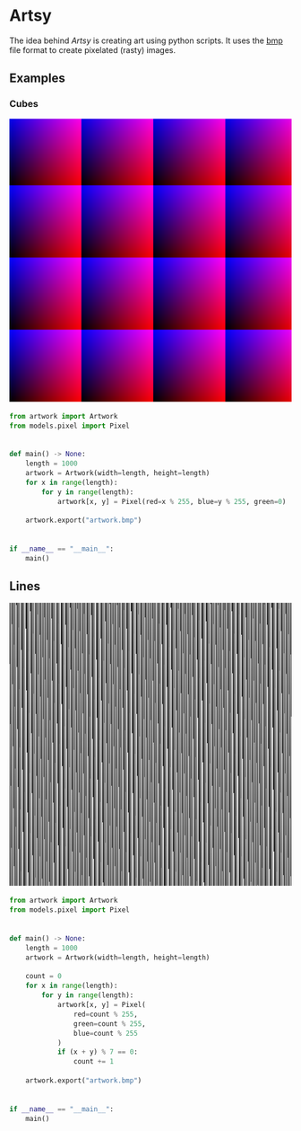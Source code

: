 # Artsy

The idea behind *Artsy* is creating art using python scripts. It uses the [bmp](https://en.wikipedia.org/wiki/BMP_file_format) file format to create pixelated (rasty) images.


## Examples

### Cubes

![cubes](./artworks/cubes.bmp)

```Python
from artwork import Artwork
from models.pixel import Pixel


def main() -> None:
    length = 1000
    artwork = Artwork(width=length, height=length)
    for x in range(length):
        for y in range(length):
            artwork[x, y] = Pixel(red=x % 255, blue=y % 255, green=0)

    artwork.export("artwork.bmp")


if __name__ == "__main__":
    main()
```

## Lines

![lines](./artworks/lines.bmp)

```Python
from artwork import Artwork
from models.pixel import Pixel


def main() -> None:
    length = 1000
    artwork = Artwork(width=length, height=length)

    count = 0
    for x in range(length):
        for y in range(length):
            artwork[x, y] = Pixel(
	            red=count % 255, 
	            green=count % 255, 
	            blue=count % 255
	        )
            if (x + y) % 7 == 0:
                count += 1

    artwork.export("artwork.bmp")


if __name__ == "__main__":
    main()
```
